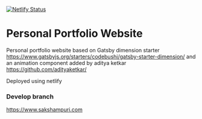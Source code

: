 [![Netlify Status](https://api.netlify.com/api/v1/badges/39f62655-b394-4dcf-9ae8-38797f3537cc/deploy-status)](https://app.netlify.com/sites/inspiring-saha-929c78/deploys)

# Personal Portfolio Website

Personal portfolio website based on Gatsby dimension starter https://www.gatsbyjs.org/starters/codebushi/gatsby-starter-dimension/ and an animation component added by aditya ketkar https://github.com/adityaketkar/

Deployed using netlify

### Develop branch

https://www.sakshampuri.com
